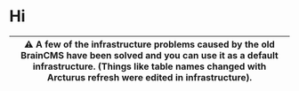 # Hi #

| :warning: A few of the infrastructure problems caused by the old BrainCMS have been solved and you can use it as a default infrastructure. (Things like table names changed with Arcturus refresh were edited in infrastructure). |
| --- |
